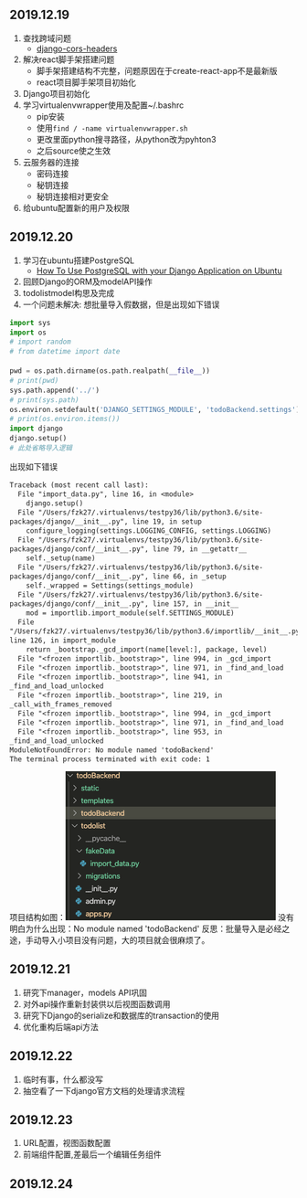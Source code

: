 ## 2019.12.19
1. 查找跨域问题
    - [django-cors-headers](https://github.com/adamchainz/django-cors-headers)
2. 解决react脚手架搭建问题
    - 脚手架搭建结构不完整，问题原因在于create-react-app不是最新版
    - react项目脚手架项目初始化
3. Django项目初始化
4. 学习virtualenvwrapper使用及配置~/.bashrc
    - pip安装
    - 使用`find / -name virtualenvwrapper.sh`
    - 更改里面python搜寻路径，从python改为pyhton3
    - 之后source使之生效
5. 云服务器的连接
    - 密码连接
    - 秘钥连接
    - 秘钥连接相对更安全
6. 给ubuntu配置新的用户及权限

## 2019.12.20
1. 学习在ubuntu搭建PostgreSQL
    - [How To Use PostgreSQL with your Django Application on Ubuntu](https://www.digitalocean.com/community/tutorials/how-to-use-postgresql-with-your-django-application-on-ubuntu-14-04)
2. 回顾Django的ORM及modelAPI操作
3. todolistmodel构思及完成
4. 一个问题未解决:
想批量导入假数据，但是出现如下错误
``` import_data.py
import sys
import os
# import random
# from datetime import date

pwd = os.path.dirname(os.path.realpath(__file__))
# print(pwd)
sys.path.append('../')
# print(sys.path)
os.environ.setdefault('DJANGO_SETTINGS_MODULE', 'todoBackend.settings')
# print(os.environ.items())
import django
django.setup()
# 此处省略导入逻辑
```
出现如下错误
```
Traceback (most recent call last):
  File "import_data.py", line 16, in <module>
    django.setup()
  File "/Users/fzk27/.virtualenvs/testpy36/lib/python3.6/site-packages/django/__init__.py", line 19, in setup
    configure_logging(settings.LOGGING_CONFIG, settings.LOGGING)
  File "/Users/fzk27/.virtualenvs/testpy36/lib/python3.6/site-packages/django/conf/__init__.py", line 79, in __getattr__
    self._setup(name)
  File "/Users/fzk27/.virtualenvs/testpy36/lib/python3.6/site-packages/django/conf/__init__.py", line 66, in _setup
    self._wrapped = Settings(settings_module)
  File "/Users/fzk27/.virtualenvs/testpy36/lib/python3.6/site-packages/django/conf/__init__.py", line 157, in __init__
    mod = importlib.import_module(self.SETTINGS_MODULE)
  File "/Users/fzk27/.virtualenvs/testpy36/lib/python3.6/importlib/__init__.py", line 126, in import_module
    return _bootstrap._gcd_import(name[level:], package, level)
  File "<frozen importlib._bootstrap>", line 994, in _gcd_import
  File "<frozen importlib._bootstrap>", line 971, in _find_and_load
  File "<frozen importlib._bootstrap>", line 941, in _find_and_load_unlocked
  File "<frozen importlib._bootstrap>", line 219, in _call_with_frames_removed
  File "<frozen importlib._bootstrap>", line 994, in _gcd_import
  File "<frozen importlib._bootstrap>", line 971, in _find_and_load
  File "<frozen importlib._bootstrap>", line 953, in _find_and_load_unlocked
ModuleNotFoundError: No module named 'todoBackend'
The terminal process terminated with exit code: 1
```
项目结构如图：![项目结构图](./other_source/截屏2019-12-2023.37.10.png)
没有明白为什么出现：No module named 'todoBackend'
反思：批量导入是必经之途，手动导入小项目没有问题，大的项目就会很麻烦了。

## 2019.12.21
1. 研究下manager，models API巩固
2. 对外api操作重新封装供以后视图函数调用
3. 研究下Django的serialize和数据库的transaction的使用
4. 优化重构后端api方法

## 2019.12.22
1. 临时有事，什么都没写
2. 抽空看了一下django官方文档的处理请求流程

## 2019.12.23
1. URL配置，视图函数配置
2. 前端组件配置,差最后一个编辑任务组件

## 2019.12.24
